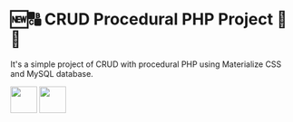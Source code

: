 # 🆕🔠 CRUD Procedural PHP Project 🔄🚮
<p>It's a simple project of CRUD with procedural PHP using Materialize CSS and MySQL database.</p> 

<div align="left">
<img src="https://cdn.icon-icons.com/icons2/2530/PNG/512/materialize_button_icon_151952.png" height="47">
<img src="https://cdn.icon-icons.com/icons2/2530/PNG/512/php_button_icon_151926.png" height="47">
</div>
